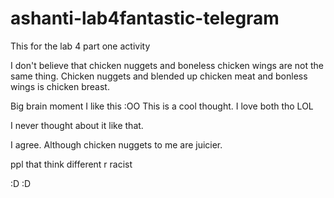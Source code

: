 # ashanti-lab4fantastic-telegram
This for the lab 4 part one activity

I don't believe that chicken nuggets and boneless chicken wings are not the same thing. Chicken nuggets and blended up chicken meat and bonless wings is chicken breast. 

Big brain moment I like this :OO
This is a cool thought. 
I love both tho LOL

I never thought about it like that.


I agree. Although chicken nuggets to me are juicier.

ppl that think different r racist 

:D :D
